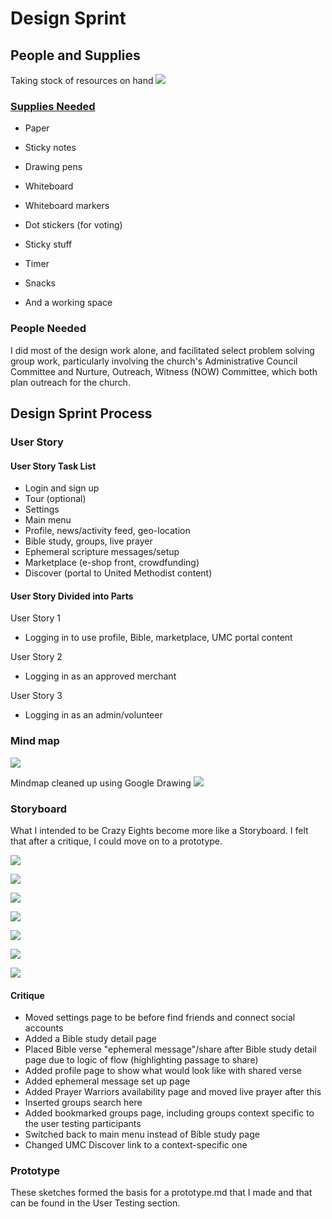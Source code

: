 # Design Sprint

## People and Supplies
Taking stock of resources on hand
![](images/supply-cabinet.jpg)

### [Supplies Needed](http://amzn.com/lm/RS9AYY6BTLDCM)
* Paper
* Sticky notes
* Drawing pens 
* Whiteboard
* Whiteboard markers
* Dot stickers (for voting)
* Sticky stuff
* Timer 
* Snacks 

* And a working space

### People Needed

I did most of the design work alone, and facilitated select problem solving group work, particularly involving the church's Administrative Council Committee and Nurture, Outreach, Witness (NOW) Committee, which both plan outreach for the church. 

## Design Sprint Process

### User Story

#### User Story Task List

* Login and sign up
* Tour (optional)
* Settings
* Main menu
* Profile, news/activity feed, geo-location
* Bible study, groups, live prayer
* Ephemeral scripture messages/setup
* Marketplace (e-shop front, crowdfunding)
* Discover (portal to United Methodist content)

#### User Story Divided into Parts

User Story 1
* Logging in to use profile, Bible, marketplace, UMC portal content

User Story 2
* Logging in as an approved merchant

User Story 3
* Logging in as an admin/volunteer

### Mind map

![](images/mindmap.jpg)

Mindmap cleaned up using Google Drawing
![](images/mindmap-cleaned-up.jpg)

### Storyboard
What I intended to be Crazy Eights become more like a Storyboard. I felt that after a critique, I could move on to a prototype. 

![](images/crazy-eights-1.jpg)

![](images/crazy-eights-2.jpg)

![](images/crazy-eights-3.jpg)

![](images/crazy-eights-4.jpg)

![](images/crazy-eights-5.jpg)

![](images/crazy-eights-6.jpg)

![](images/crazy-eights-7.jpg)

#### Critique
* Moved settings page to be before find friends and connect social accounts
* Added a Bible study detail page
* Placed Bible verse "ephemeral message"/share after Bible study detail page due to logic of flow (highlighting passage to share)
* Added profile page to show what would look like with shared verse
* Added ephemeral message set up page
* Added Prayer Warriors availability page and moved live prayer after this
* Inserted groups search here
* Added bookmarked groups page, including groups context specific to the user testing participants
* Switched back to main menu instead of Bible study page
* Changed UMC Discover link to a context-specific one

### Prototype

These sketches formed the basis for a prototype.md that I made and that can be found in the User Testing section. 
